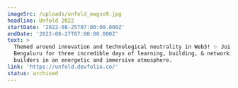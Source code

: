 ```yaml
---
imageSrc: /uploads/unfold_ewgso9.jpg
headline: Unfold 2022
startDate: '2022-08-25T07:00:00.000Z'
endDate: '2022-08-27T07:00:00.000Z'
text: >
  Themed around innovation and technological neutrality in Web3! ✨ Join us in
  Bengaluru for three incredible days of learning, building, & networking with
  builders in an energetic and immersive atmosphere.
link: 'https://unfold.devfolio.co/'
status: archived
---
```


